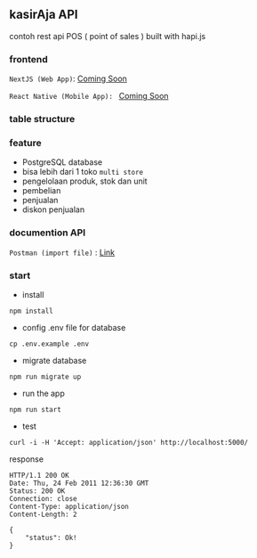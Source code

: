 ## kasirAja API
contoh rest api POS ( point of sales ) built with hapi.js

### frontend
`NextJS (Web App)`: [Coming Soon](#)

`React Native (Mobile App): ` [Coming Soon](#)

### table structure

### feature
- PostgreSQL database
- bisa lebih dari 1 toko `multi store`
- pengelolaan produk, stok dan unit
- pembelian
- penjualan
- diskon penjualan

### documention API
`Postman (import file)` : [Link](#)

### start 
- install

`npm install`

- config .env file for database

`cp .env.example .env`

- migrate database

`npm run migrate up`

- run the app

`npm run start`

- test

`curl -i -H 'Accept: application/json' http://localhost:5000/`

response

    HTTP/1.1 200 OK
    Date: Thu, 24 Feb 2011 12:36:30 GMT
    Status: 200 OK
    Connection: close
    Content-Type: application/json
    Content-Length: 2

    {
	    "status": Ok!
    }